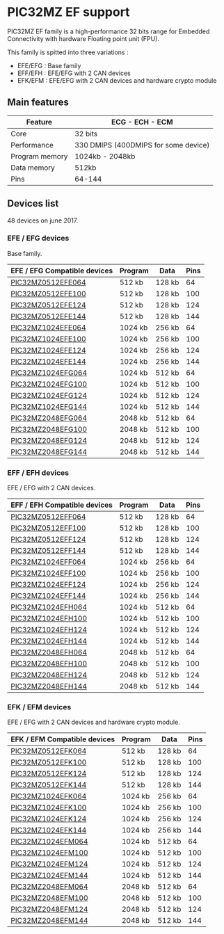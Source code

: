 # PIC32MZ EF support

PIC32MZ EF family is a high-performance 32 bits range for Embedded Connectivity with hardware Floating point unit (FPU).

This family is spitted into three variations :

* EFE/EFG : Base family
* EFF/EFH : EFE/EFG with 2 CAN devices
* EFK/EFM : EFE/EFG with 2 CAN devices and hardware crypto module

## Main features

|Feature|ECG - ECH - ECM|
|-------|------|
|Core|32 bits|
|Performance|330 DMIPS (400DMIPS for some device)|
|Program memory|1024kb - 2048kb|
|Data memory|512kb|
|Pins|64-144|

## Devices list

48 devices on june 2017.

### EFE / EFG devices

Base family.

|EFE / EFG Compatible devices|Program|Data|Pins|
|---------|-|-|-|
|[PIC32MZ0512EFE064](http://microchip.com/wwwproducts/en/PIC32MZ0512EFE064)| 512 kb|128 kb| 64|
|[PIC32MZ0512EFE100](http://microchip.com/wwwproducts/en/PIC32MZ0512EFE100)| 512 kb|128 kb|100|
|[PIC32MZ0512EFE124](http://microchip.com/wwwproducts/en/PIC32MZ0512EFE124)| 512 kb|128 kb|124|
|[PIC32MZ0512EFE144](http://microchip.com/wwwproducts/en/PIC32MZ0512EFE144)| 512 kb|128 kb|144|
|[PIC32MZ1024EFE064](http://microchip.com/wwwproducts/en/PIC32MZ1024EFE064)|1024 kb|256 kb| 64|
|[PIC32MZ1024EFE100](http://microchip.com/wwwproducts/en/PIC32MZ1024EFE100)|1024 kb|256 kb|100|
|[PIC32MZ1024EFE124](http://microchip.com/wwwproducts/en/PIC32MZ1024EFE124)|1024 kb|256 kb|124|
|[PIC32MZ1024EFE144](http://microchip.com/wwwproducts/en/PIC32MZ1024EFE144)|1024 kb|256 kb|144|
|[PIC32MZ1024EFG064](http://microchip.com/wwwproducts/en/PIC32MZ1024EFG064)|1024 kb|512 kb| 64|
|[PIC32MZ1024EFG100](http://microchip.com/wwwproducts/en/PIC32MZ1024EFG100)|1024 kb|512 kb|100|
|[PIC32MZ1024EFG124](http://microchip.com/wwwproducts/en/PIC32MZ1024EFG124)|1024 kb|512 kb|124|
|[PIC32MZ1024EFG144](http://microchip.com/wwwproducts/en/PIC32MZ1024EFG144)|1024 kb|512 kb|144|
|[PIC32MZ2048EFG064](http://microchip.com/wwwproducts/en/PIC32MZ2048EFG064)|2048 kb|512 kb| 64|
|[PIC32MZ2048EFG100](http://microchip.com/wwwproducts/en/PIC32MZ2048EFG100)|2048 kb|512 kb|100|
|[PIC32MZ2048EFG124](http://microchip.com/wwwproducts/en/PIC32MZ2048EFG124)|2048 kb|512 kb|124|
|[PIC32MZ2048EFG144](http://microchip.com/wwwproducts/en/PIC32MZ2048EFG144)|2048 kb|512 kb|144|

### EFF / EFH devices

EFE / EFG with 2 CAN devices.

|EFF / EFH Compatible devices|Program|Data|Pins|
|---------|-|-|-|
|[PIC32MZ0512EFF064](http://microchip.com/wwwproducts/en/PIC32MZ0512EFF064)| 512 kb|128 kb| 64|
|[PIC32MZ0512EFF100](http://microchip.com/wwwproducts/en/PIC32MZ0512EFF100)| 512 kb|128 kb|100|
|[PIC32MZ0512EFF124](http://microchip.com/wwwproducts/en/PIC32MZ0512EFF124)| 512 kb|128 kb|124|
|[PIC32MZ0512EFF144](http://microchip.com/wwwproducts/en/PIC32MZ0512EFF144)| 512 kb|128 kb|144|
|[PIC32MZ1024EFF064](http://microchip.com/wwwproducts/en/PIC32MZ1024EFF064)|1024 kb|256 kb| 64|
|[PIC32MZ1024EFF100](http://microchip.com/wwwproducts/en/PIC32MZ1024EFF100)|1024 kb|256 kb|100|
|[PIC32MZ1024EFF124](http://microchip.com/wwwproducts/en/PIC32MZ1024EFF124)|1024 kb|256 kb|124|
|[PIC32MZ1024EFF144](http://microchip.com/wwwproducts/en/PIC32MZ1024EFF144)|1024 kb|256 kb|144|
|[PIC32MZ1024EFH064](http://microchip.com/wwwproducts/en/PIC32MZ1024EFH064)|1024 kb|512 kb| 64|
|[PIC32MZ1024EFH100](http://microchip.com/wwwproducts/en/PIC32MZ1024EFH100)|1024 kb|512 kb|100|
|[PIC32MZ1024EFH124](http://microchip.com/wwwproducts/en/PIC32MZ1024EFH124)|1024 kb|512 kb|124|
|[PIC32MZ1024EFH144](http://microchip.com/wwwproducts/en/PIC32MZ1024EFH144)|1024 kb|512 kb|144|
|[PIC32MZ2048EFH064](http://microchip.com/wwwproducts/en/PIC32MZ2048EFH064)|2048 kb|512 kb| 64|
|[PIC32MZ2048EFH100](http://microchip.com/wwwproducts/en/PIC32MZ2048EFH100)|2048 kb|512 kb|100|
|[PIC32MZ2048EFH124](http://microchip.com/wwwproducts/en/PIC32MZ2048EFH124)|2048 kb|512 kb|124|
|[PIC32MZ2048EFH144](http://microchip.com/wwwproducts/en/PIC32MZ2048EFH144)|2048 kb|512 kb|144|

### EFK / EFM devices

EFE / EFG with 2 CAN devices and hardware crypto module.

|EFK / EFM Compatible devices|Program|Data|Pins|
|---------|-|-|-|
|[PIC32MZ0512EFK064](http://microchip.com/wwwproducts/en/PIC32MZ0512EFK064)| 512 kb|128 kb| 64|
|[PIC32MZ0512EFK100](http://microchip.com/wwwproducts/en/PIC32MZ0512EFK100)| 512 kb|128 kb|100|
|[PIC32MZ0512EFK124](http://microchip.com/wwwproducts/en/PIC32MZ0512EFK124)| 512 kb|128 kb|124|
|[PIC32MZ0512EFK144](http://microchip.com/wwwproducts/en/PIC32MZ0512EFK144)| 512 kb|128 kb|144|
|[PIC32MZ1024EFK064](http://microchip.com/wwwproducts/en/PIC32MZ1024EFK064)|1024 kb|256 kb| 64|
|[PIC32MZ1024EFK100](http://microchip.com/wwwproducts/en/PIC32MZ1024EFK100)|1024 kb|256 kb|100|
|[PIC32MZ1024EFK124](http://microchip.com/wwwproducts/en/PIC32MZ1024EFK124)|1024 kb|256 kb|124|
|[PIC32MZ1024EFK144](http://microchip.com/wwwproducts/en/PIC32MZ1024EFK144)|1024 kb|256 kb|144|
|[PIC32MZ1024EFM064](http://microchip.com/wwwproducts/en/PIC32MZ1024EFM064)|1024 kb|512 kb| 64|
|[PIC32MZ1024EFM100](http://microchip.com/wwwproducts/en/PIC32MZ1024EFM100)|1024 kb|512 kb|100|
|[PIC32MZ1024EFM124](http://microchip.com/wwwproducts/en/PIC32MZ1024EFM124)|1024 kb|512 kb|124|
|[PIC32MZ1024EFM144](http://microchip.com/wwwproducts/en/PIC32MZ1024EFM144)|1024 kb|512 kb|144|
|[PIC32MZ2048EFM064](http://microchip.com/wwwproducts/en/PIC32MZ2048EFM064)|2048 kb|512 kb| 64|
|[PIC32MZ2048EFM100](http://microchip.com/wwwproducts/en/PIC32MZ2048EFM100)|2048 kb|512 kb|100|
|[PIC32MZ2048EFM124](http://microchip.com/wwwproducts/en/PIC32MZ2048EFM124)|2048 kb|512 kb|124|
|[PIC32MZ2048EFM144](http://microchip.com/wwwproducts/en/PIC32MZ2048EFM144)|2048 kb|512 kb|144|
